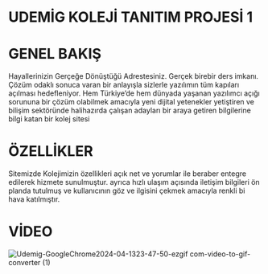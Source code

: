 # UDEMİG KOLEJİ TANITIM PROJESİ 1

# GENEL BAKIŞ
Hayallerinizin
Gerçeğe Dönüştüğü Adrestesiniz. Gerçek birebir ders imkanı. Çözüm odaklı sonuca varan bir anlayışla sizlerle yazılımın tüm kapıları açılması hedefleniyor.
Hem Türkiye’de hem dünyada yaşanan yazılımcı açığı sorununa bir çözüm olabilmek amacıyla yeni dijital yetenekler yetiştiren ve bilişim sektöründe halihazırda çalışan adayları bir araya getiren bilgilerine bilgi katan bir kolej sitesi

# ÖZELLİKLER

Sitemizde Kolejimizin özellikleri açık net ve yorumlar ile beraber entegre edilerek hizmete sunulmuştur.
ayrıca hızlı ulaşım açısında iletişim bilgileri ön planda tutulmuş ve kullanıcının göz ve ilgisini çekmek amacıyla renkli bi hava katılmıştır.

# VİDEO
![Udemig-GoogleChrome2024-04-1323-47-50-ezgif com-video-to-gif-converter (1)](https://github.com/enesyildiz1/udemig_proje_1/assets/164679866/4704cf00-af60-4ea1-bed8-70134bbd6b10)



